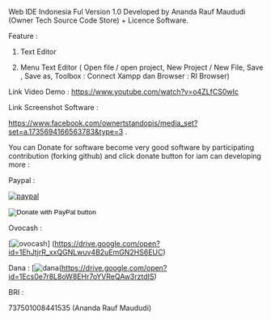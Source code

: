 Web IDE Indonesia Ful Version 1.0 Developed by Ananda Rauf Maududi (Owner Tech Source Code Store) + Licence Software. 

Feature :

1. Text Editor 

2. Menu Text Editor ( Open file / open project, New Project / New File, Save , Save as, Toolbox : Connect Xampp dan Browser : RI Browser)

Link Video Demo : https://www.youtube.com/watch?v=o4ZLfCS0wIc 

Link Screenshot Software : 

https://www.facebook.com/ownertstandopis/media_set?set=a.1735694166563783&type=3 .


You can Donate for software become very good software by participating contribution (forking github) and click donate button for iam can developing more : 

Paypal : 

[![paypal](https://www.paypalobjects.com/en_US/i/btn/btn_donateCC_LG.gif)](https://www.paypal.com/cgi-bin/webscr?cmd=_s-xclick&hosted_button_id=2M3R3VLR7BZ36)
<form action="https://www.paypal.com/cgi-bin/webscr" method="post" target="_top">
<input type="hidden" name="cmd" value="_s-xclick" />
<input type="hidden" name="hosted_button_id" value="M2PAQFSADHMTA" />
<input type="image" src="https://www.paypalobjects.com/en_US/i/btn/btn_donateCC_LG.gif" border="0" name="submit" title="PayPal - The safer, easier way to pay online!" alt="Donate with PayPal button"/>
<img alt="" border="0" src="https://www.paypal.com/en_ZA/i/scr/pixel.gif" width="1" height="1"/>
</form>



Ovocash : 

[![ovocash](https://drive.google.com/open?id=1EhJtjrR_xxQGNLwuv4B2uEmGN2HS6EUC)] (https://drive.google.com/open?id=1EhJtjrR_xxQGNLwuv4B2uEmGN2HS6EUC)

Dana : 
[![dana](https://drive.google.com/open?id=1Ecs0e7r8L8oW8EHr7oYVReQAw3rztdIS)(https://drive.google.com/open?id=1Ecs0e7r8L8oW8EHr7oYVReQAw3rztdIS)


BRI : 

737501008441535 (Ananda Rauf Maududi)



